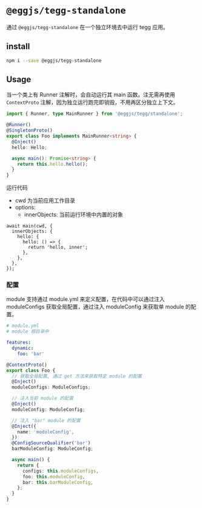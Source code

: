 # `@eggjs/tegg-standalone`

通过 `@eggjs/tegg-standalone` 在一个独立环境去中运行 tegg 应用。

## install

```sh
npm i --save @eggjs/tegg-standalone
```

## Usage
当一个类上有 Runner 注解时，会自动运行其 main 函数。注无需再使用 `ContextProto` 注解，因为独立运行跑完即销毁，不用再区分独立上下文。

```ts
import { Runner, type MainRunner } from '@eggjs/tegg/standalone';

@Runner()
@SingletonProto()
export class Foo implements MainRunner<string> {
  @Inject()
  hello: Hello;

  async main(): Promise<string> {
    return this.hello.hello();
  }
}
```

运行代码
- cwd 为当前应用工作目录
- options:
  - innerObjects: 当前运行环境中内置的对象

```
await main(cwd, {
  innerObjects: {
    hello: {
      hello: () => {
        return 'hello, inner';
      },
    },
  },
});
```

### 配置

module 支持通过 module.yml 来定义配置，在代码中可以通过注入 moduleConfigs 获取全局配置，通过注入 moduleConfig 来获取单 module 的配置。

```yaml
# module.yml
# module 根目录中

features:
  dynamic:
    foo: 'bar'
```

```ts
@ContextProto()
export class Foo {
  // 获取全局配置, 通过 get 方法来获取特定 module 的配置
  @Inject()
  moduleConfigs: ModuleConfigs;

  // 注入当前 module 的配置
  @Inject()
  moduleConfig: ModuleConfig;

  // 注入 "bar" module 的配置
  @Inject({
    name: 'moduleConfig',
  })
  @ConfigSourceQualifier('bar')
  barModuleConfig: ModuleConfig;

  async main() {
    return {
      configs: this.moduleConfigs,
      foo: this.moduleConfig,
      bar: this.barModuleConfig,
    };
  }
}
```
